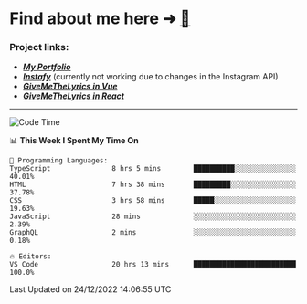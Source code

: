 # Find about me here ➜ [🧑](https://pauabella.dev)

### Project links:
- ***[My Portfolio](https://pauabella.dev)***
- ***[Instafy](https://instafy.me)*** (currently not working due to changes in the Instagram API)
- ***[GiveMeTheLyrics in Vue](https://lyrics.pauabella.dev)***
- ***[GiveMeTheLyrics in React](https://pauabella.dev/GiveMeTheLyrics)***

---
<!--START_SECTION:waka-->
![Code Time](http://img.shields.io/badge/Code%20Time-1%2C758%20hrs%2021%20mins-blue)

📊 **This Week I Spent My Time On** 

```text
💬 Programming Languages: 
TypeScript               8 hrs 5 mins        ██████████░░░░░░░░░░░░░░░   40.01% 
HTML                     7 hrs 38 mins       █████████░░░░░░░░░░░░░░░░   37.78% 
CSS                      3 hrs 58 mins       █████░░░░░░░░░░░░░░░░░░░░   19.63% 
JavaScript               28 mins             ░░░░░░░░░░░░░░░░░░░░░░░░░   2.39% 
GraphQL                  2 mins              ░░░░░░░░░░░░░░░░░░░░░░░░░   0.18%

🔥 Editors: 
VS Code                  20 hrs 13 mins      █████████████████████████   100.0%

```


 Last Updated on 24/12/2022 14:06:55 UTC
<!--END_SECTION:waka-->
